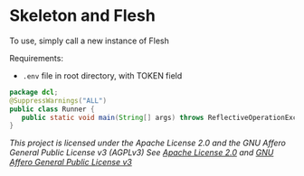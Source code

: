 # Skeleton and Flesh

To use, simply call a new instance of Flesh

Requirements:
- `.env` file in root directory, with TOKEN field

```java
package dcl;
@SuppressWarnings("ALL")
public class Runner {
   public static void main(String[] args) throws ReflectiveOperationException { new Flesh(); }
}
```

*This project is licensed under the Apache License 2.0 and the GNU Affero General Public License v3 (AGPLv3)*
*See [Apache License 2.0](ApacheLicense2.0.md) and [GNU Affero General Public License v3](GNUAGPLv3.md)*

